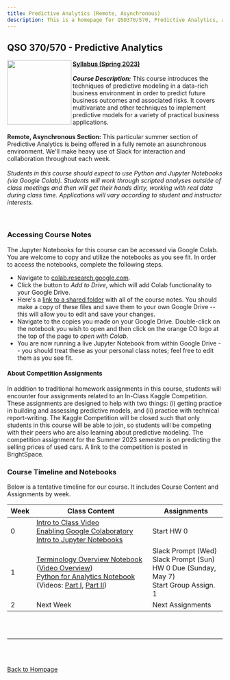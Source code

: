 ```yaml
---
title: Predictive Analytics (Remote, Asynchronous)
description: This is a homepage for QSO370/570, Predictive Analytics, at Southern New Hampshire University. The course covers predictive modeling in both the regression and classification settings. Topics covered include linear and curvi-linear regression, tree-based models, logistic regression, cross-validation, hyperparameter tuning, model assessment, and more.
---
```


## QSO 370/570 - Predictive Analytics

<img src="/SiteFiles/PredictiveAnalytics.jpg" align="left" width=150>[**Syllabus (Spring 2023)**](https://drive.google.com/file/d/16yODiy9IGApwMPQwDoIAyPxTqyJWXZsh/view?usp=share_link)<br/>
<br/>
***Course Description:*** This course introduces the techniques of predictive modeling in a data-rich business 
environment in order to predict future business outcomes and associated risks. It covers multivariate and other 
techniques to implement predictive models for a variety of practical business applications.<br/>
<br/>
**Remote, Asynchronous Section:** This particular summer section of Predictive Analytics is being offered in a fully 
remote an asunchronous environment. We'll make heavy use of Slack for interaction and collaboration throughout each
week.<br/>
<br/>
*Students in this course should expect to use Python and Jupyter Notebooks (via Google Colab). Students will work 
through scripted analyses outside of class meetings and then will get their hands dirty, working with real data during 
class time. Applications will vary according to student and instructor interests.*<br/>
<br/>
<br/>

### Accessing Course Notes

The Jupyter Notebooks for this course can be accessed via Google Colab. You are welcome to copy and utilize the notebooks 
as you see fit. In order to access the notebooks, complete the following steps.  
+ Navigate to [colab.research.google.com](colab.research.google.com).
+ Click the button to *Add to Drive*, which will add Colab functionality to your Google Drive.
+ Here's a [link to a shared folder](https://drive.google.com/drive/folders/1NKhGM_PLrXzsRP5aqecvIrPeJWWYJp-g?usp=share_link) 
with all of the course notes. You should make a copy of these files and save them to your own Google Drive -- this will allow 
you to edit and save your changes.
+ Navigate to the copies you made on your Google Drive. Double-click on the notebook you wish to open and then click on the 
orange CO logo at the top of the page to *open with Colab*.
+ You are now running a live Jupyter Notebook from within Google Drive -- you should treat these as your personal class notes; 
feel free to edit them as you see fit.

#### About Competition Assignments

In addition to traditional homework assignments in this course, students will encounter four assignments related to an 
In-Class Kaggle Competition. These assignments are designed to help with two things: (i) getting practice in building and 
assessing predictive models, and (ii) practice with technical report-writing. The Kaggle Competition will be closed such that 
only students in this course will be able to join, so students will be competing with their peers who are also learning about 
predictive modeling. The competition assignment for the Summer 2023 semester is on predicting the selling prices of used cars. 
A link to the competition is posted in BrightSpace.

### Course Timeline and Notebooks

Below is a tentative timeline for our course. It includes Course Content and Assignments by week.

| Week | Class Content | Assignments |
|---------------|--------------|--------------|
| 0 | [Intro to Class Video](https://youtu.be/pjeqjpvAm88)<br/> [Enabling Google Colaboratory](https://youtu.be/y_yRHa0nF1w) <br/> [Intro to Jupyter Notebooks](https://youtu.be/PiZ4DOz-8Qg) | Start HW 0 |
| 1 | [Terminology Overview Notebook](https://drive.google.com/file/d/17lKP6we86m62OYsn4QGKST3Po-3XF8jD/view?usp=share_link) ([Video Overview](https://youtu.be/wTLqhm42skM)) <br/> [Python for Analytics Notebook](https://drive.google.com/file/d/186A8tMcz_6B0UhpVZVXBTiXjvgnwe5hB/view?usp=share_link) (Videos: [Part I](https://youtu.be/VXKTCAAX-GE), [Part II](https://youtu.be/MR0lOgFiM3g)) | Slack Prompt (Wed) <br/> Slack Prompt (Sun) <br/> HW 0 Due (Sunday, May 7) <br/> Start Group Assign. 1 |
| 2 | Next Week | Next Assignments |

<br/>
<br/>

***

<br/>
<br/>

[Back to Hompage](https://agmath.github.io/)
